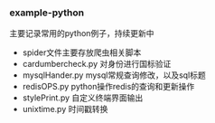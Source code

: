 ### example-python
主要记录常用的python例子，持续更新中
* spider文件主要存放爬虫相关脚本
* cardumbercheck.py 对身份进行国标验证
* mysqlHander.py mysql常规查询修改，以及sql标题
* redisOPS.py python操作redis的查询和更新操作
* stylePrint.py 自定义终端界面输出
* unixtime.py 时间戳转换
